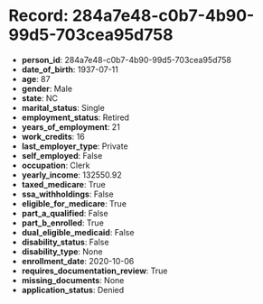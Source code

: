 # Record: 284a7e48-c0b7-4b90-99d5-703cea95d758

- **person_id**: 284a7e48-c0b7-4b90-99d5-703cea95d758
- **date_of_birth**: 1937-07-11
- **age**: 87
- **gender**: Male
- **state**: NC
- **marital_status**: Single
- **employment_status**: Retired
- **years_of_employment**: 21
- **work_credits**: 16
- **last_employer_type**: Private
- **self_employed**: False
- **occupation**: Clerk
- **yearly_income**: 132550.92
- **taxed_medicare**: True
- **ssa_withholdings**: False
- **eligible_for_medicare**: True
- **part_a_qualified**: False
- **part_b_enrolled**: True
- **dual_eligible_medicaid**: False
- **disability_status**: False
- **disability_type**: None
- **enrollment_date**: 2020-10-06
- **requires_documentation_review**: True
- **missing_documents**: None
- **application_status**: Denied